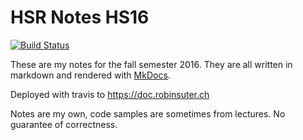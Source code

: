 # HSR Notes HS16
[![Build Status](https://travis-ci.com/Excape/hsr-docs-hs16.svg?token=ZqvKykpEV75vbEi3DHD8&branch=master)](https://travis-ci.com/Excape/hsr-docs-hs16)

These are my notes for the fall semester 2016. They are all written in markdown and rendered with [MkDocs](https://github.com/mkdocs/mkdocs/releases).

Deployed with travis to https://doc.robinsuter.ch

Notes are my own, code samples are sometimes from lectures. No guarantee of correctness.
